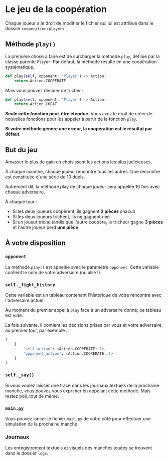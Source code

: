 # Le jeu de la coopération

Chaque joueur a le droit de modifier le fichier qui lui est attribué dans le dossier `cooperation/players`.

## Méthode `play()`

La première chose à faire est de surcharger la méthode `play`, définie par la classe parente `Player`. Par défaut, la méthode résulte en une coopération systématique.


```py
def play(self, opponent: 'Player') -> Action:
    return Action.COOPERATE
```

Mais vous pouvez décider de tricher :

```py
def play(self, opponent: 'Player') -> Action:
    return Action.CHEAT
```

**Seule cette fonction peut-être étendue**. Vous avez le droit de créer de nouvelles fonctions pour les appeler à partir de la fonction `play`.

**Si votre méthode génère une erreur, la coopération est le résultat par défaut**.

## But du jeu

Amasser le plus de gain en choisissant les actions les plus judicieuses.

À chaque manche, chaque joueur rencontre tous les autres. Une rencontre est constituée d'une série de 10 duels.

Autrement dit, la méthode play de chaque joueur sera appelée 10 fois avec chaque adversaire.

À chaque tour :
- Si les deux joueurs coopèrent, ils gagnent **2 pièces** chacun
- Si les deux joueurs trichent, ils ne gagnent rien
- Si un joueur triche tandis que l'autre coopère, le tricheur gagne **3 pièces** et l'autre joueur perd **une pièce**

## À votre disposition

### `opponent`

La méthode `play()` est appelée avec le paramètre `opponent`. Cette variable contient le nom de votre adversaire (ou allié !).

### `self._fight_history`

Cette variable est un tableau contenant l'historique de votre rencontre avec l'adversaire actuel.

Au moment du premier appel à `play` face à un adversaire donné, ce tableau est vide.

La fois suivante, il contient les décisions prises par vous et votre adversaire au premier tour, par exemple :

```py
[
    {
        'self_action': <Action.COOPERATE: 1>,
        'opponent_action': <Action.COOPERATE: 1>
    }
]
```

### `self._say()`

Si vous voulez laisser une trace dans les journaux textuels de la prochaine manche, vous pouvez vous exprimer en appelant cette méthode. Mais restez poli, tout de même.

### `main.py`

Vous pouvez lancer le fichier `main.py` de votre côté pour effectuer une simulation de la prochaine manche.

### Journaux

Les enregistrement textuels et visuels des manches jouées se trouvent dans le dossier `logs`.
